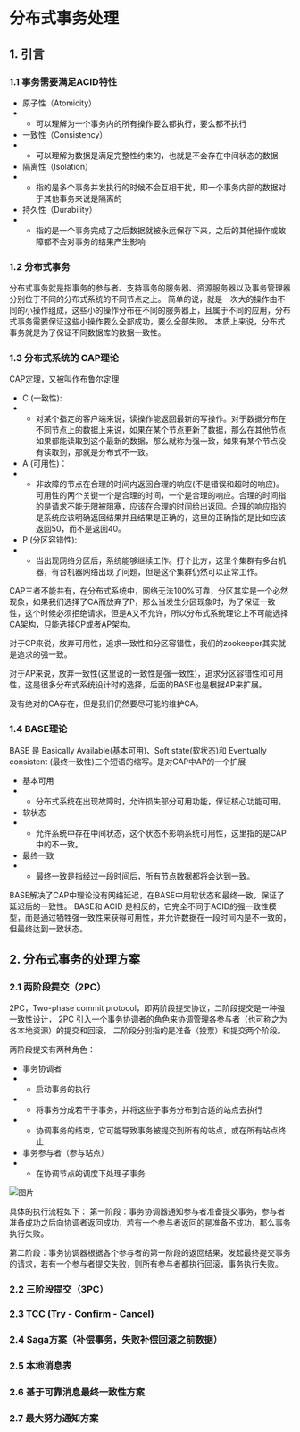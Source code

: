 分布式事务处理
==

## 1. 引言

### 1.1 事务需要满足ACID特性
- 原子性（Atomicity）
- - 可以理解为一个事务内的所有操作要么都执行，要么都不执行
- 一致性（Consistency）
- - 可以理解为数据是满足完整性约束的，也就是不会存在中间状态的数据
- 隔离性（Isolation）
- - 指的是多个事务并发执行的时候不会互相干扰，即一个事务内部的数据对于其他事务来说是隔离的
- 持久性（Durability）
- - 指的是一个事务完成了之后数据就被永远保存下来，之后的其他操作或故障都不会对事务的结果产生影响

### 1.2 分布式事务
分布式事务就是指事务的参与者、支持事务的服务器、资源服务器以及事务管理器分别位于不同的分布式系统的不同节点之上。
简单的说，就是一次大的操作由不同的小操作组成，这些小的操作分布在不同的服务器上，且属于不同的应用，分布式事务需要保证这些小操作要么全部成功，要么全部失败。
本质上来说，分布式事务就是为了保证不同数据库的数据一致性。

### 1.3 分布式系统的 CAP理论
CAP定理，又被叫作布鲁尔定理

- C (一致性):
- - 对某个指定的客户端来说，读操作能返回最新的写操作。对于数据分布在不同节点上的数据上来说，如果在某个节点更新了数据，那么在其他节点如果都能读取到这个最新的数据，那么就称为强一致，如果有某个节点没有读取到，那就是分布式不一致。
- A (可用性)：
- - 非故障的节点在合理的时间内返回合理的响应(不是错误和超时的响应)。可用性的两个关键一个是合理的时间，一个是合理的响应。合理的时间指的是请求不能无限被阻塞，应该在合理的时间给出返回。合理的响应指的是系统应该明确返回结果并且结果是正确的，这里的正确指的是比如应该返回50，而不是返回40。
- P (分区容错性):
- - 当出现网络分区后，系统能够继续工作。打个比方，这里个集群有多台机器，有台机器网络出现了问题，但是这个集群仍然可以正常工作。

CAP三者不能共有，在分布式系统中，网络无法100%可靠，分区其实是一个必然现象，如果我们选择了CA而放弃了P，那么当发生分区现象时，为了保证一致性，这个时候必须拒绝请求，但是A又不允许，所以分布式系统理论上不可能选择CA架构，只能选择CP或者AP架构。

对于CP来说，放弃可用性，追求一致性和分区容错性，我们的zookeeper其实就是追求的强一致。

对于AP来说，放弃一致性(这里说的一致性是强一致性)，追求分区容错性和可用性，这是很多分布式系统设计时的选择，后面的BASE也是根据AP来扩展。

没有绝对的CA存在，但是我们仍然要尽可能的维护CA。


### 1.4 BASE理论
BASE 是 Basically Available(基本可用)、Soft state(软状态)和 Eventually consistent (最终一致性)三个短语的缩写。是对CAP中AP的一个扩展

- 基本可用
- - 分布式系统在出现故障时，允许损失部分可用功能，保证核心功能可用。
- 软状态
- - 允许系统中存在中间状态，这个状态不影响系统可用性，这里指的是CAP中的不一致。
- 最终一致
- - 最终一致是指经过一段时间后，所有节点数据都将会达到一致。

BASE解决了CAP中理论没有网络延迟，在BASE中用软状态和最终一致，保证了延迟后的一致性。
BASE和 ACID 是相反的，它完全不同于ACID的强一致性模型，而是通过牺牲强一致性来获得可用性，并允许数据在一段时间内是不一致的，但最终达到一致状态。


## 2. 分布式事务的处理方案

### 2.1 两阶段提交（2PC）
2PC，Two-phase commit protocol，即两阶段提交协议，二阶段提交是一种强一致性设计，
2PC 引入一个事务协调者的角色来协调管理各参与者（也可称之为各本地资源）的提交和回滚，
二阶段分别指的是准备（投票）和提交两个阶段。

两阶段提交有两种角色：
- 事务协调者
- - 启动事务的执行
- - 将事务分成若干子事务，并将这些子事务分布到合适的站点去执行
- - 协调事务的结束，它可能导致事务被提交到所有的站点，或在所有站点终止
- 事务参与者（参与站点）
- - 在协调节点的调度下处理子事务

![图片](https://pic4.zhimg.com/80/v2-1796af8b531e3737fb710a54474a5407_720w.jpg)


具体的执行流程如下：
第一阶段：事务协调器通知参与者准备提交事务，参与者准备成功之后向协调者返回成功，若有一个参与者返回的是准备不成功，那么事务执行失败。

第二阶段：事务协调器根据各个参与者的第一阶段的返回结果，发起最终提交事务的请求，若有一个参与者提交失败，则所有参与者都执行回滚，事务执行失败。


### 2.2 三阶段提交（3PC）

### 2.3 TCC (Try - Confirm - Cancel)

### 2.4 Saga方案（补偿事务，失败补偿回滚之前数据）

### 2.5 本地消息表

### 2.6 基于可靠消息最终一致性方案

### 2.7 最大努力通知方案
